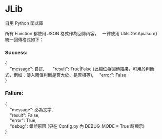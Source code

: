 # JLib
自用 Python 函式庫 
  
 所有 Function 都使用 JSON 格式作為回傳內容，  
一律使用 Utils.GetApiJson() 統一回傳格式如下：  
   
 ### Success:  
{  
     "message": 自訂,   
     "result": True|False (此欄位為回傳結果，可用於判斷式，例如：傳入兩值判斷是否大於、是否相等), 
     "error": False  
}  
  
### Failure: 
{  
     "message": 必為文字,  
     "result": False,  
     "error": True,  
     "debug": 錯誤原因 (只在 Config.py 內 DEBUG_MODE = True 時顯示)  
}  
  
  

